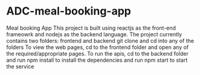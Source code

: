 # ADC-meal-booking-app
Meal booking App This project is built using reactjs as the front-end frameowrk and nodejs as the backend language. 
The project currently contains two folders: frontend and backend git clone and cd into any of the folders
To view the web pages, cd to the frontend folder and open any of the required/appropriate pages.
To run the apis, cd to the backend folder and run npm install to install the dependencies and run npm start to start the service
